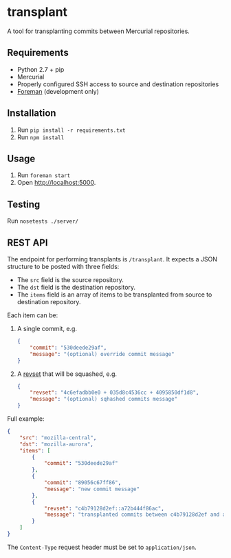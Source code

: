 transplant
==========

A tool for transplanting commits between Mercurial repositories.


Requirements
------------

* Python 2.7 + pip
* Mercurial
* Properly configured SSH access to source and destination repositories
* [Foreman](http://ddollar.github.io/foreman/) (development only)


Installation
------------

1. Run `pip install -r requirements.txt`
3. Run `npm install`


Usage
-----

1. Run `foreman start`
2. Open [http://localhost:5000](http://localhost:5000/).


Testing
-------

Run `nosetests ./server/`


REST API
-------

The endpoint for performing transplants is `/transplant`.
It expects a JSON structure to be posted with three fields:

* The `src` field is the source repository.
* The `dst` field is the destination repository.
* The `items` field is an array of items to be transplanted from source to destination repository.

Each item can be:

1. A single commit, e.g.

    ```json
    {
        "commit": "530deede29af",
        "message": "(optional) override commit message"
    }
    ```

2. A [revset](http://www.selenic.com/hg/help/revsets) that will be squashed, e.g.

    ```json
    {
        "revset": "4c6efadbb0e0 + 035d8c4536cc + 4095850df1d8",
        "message": "(optional) sqhashed commits message"
    }
    ```

Full example:

```json
{
    "src": "mozilla-central",
    "dst": "mozilla-aurora",
    "items": [
        {
            "commit": "530deede29af"
        },
        {
            "commit": "89056c67ff86",
            "message": "new commit message"
        },
        {
            "revset": "c4b79128d2ef::a72b444f86ac",
            "message": "transplanted commits between c4b79128d2ef and a72b444f86ac"
        }
    ]
}
```

The `Content-Type` request header must be set to `application/json`.
